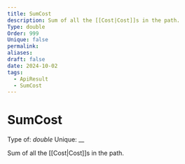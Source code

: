 ```yaml
---
title: SumCost
description: Sum of all the [[Cost|Cost]]s in the path.
Type: double
Order: 999
Unique: false
permalink: 
aliases: 
draft: false
date: 2024-10-02
tags:
  - ApiResult
  - SumCost
---
```

# SumCost

Type of: _double_
Unique: __

Sum of all the [[Cost|Cost]]s in the path.

